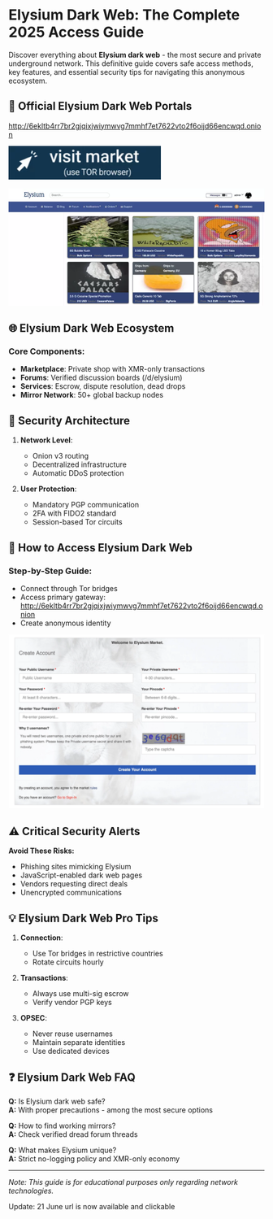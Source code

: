 # Elysium Dark Web: The Complete 2025 Access Guide

Discover everything about **Elysium dark web** - the most secure and private underground network. This definitive guide covers safe access methods, key features, and essential security tips for navigating this anonymous ecosystem.

## 🔗 Official Elysium Dark Web Portals

http://6ekltb4rr7br2gjqixjwiymwvg7mmhf7et7622vto2f6oijd66encwqd.onion

[<img src="/input/small.webp" width="300" alt="Elysium dark web official gateway">](http://6ekltb4rr7br2gjqixjwiymwvg7mmhf7et7622vto2f6oijd66encwqd.onion)

<a href="http://6ekltb4rr7br2gjqixjwiymwvg7mmhf7et7622vto2f6oijd66encwqd.onion"><img src="/input/copy.webp" alt="Elysium dark web interface" style="max-width: 100%;"></a>

## 🌐 Elysium Dark Web Ecosystem

### Core Components:
- **Marketplace**: Private shop with XMR-only transactions
- **Forums**: Verified discussion boards (/d/elysium)
- **Services**: Escrow, dispute resolution, dead drops
- **Mirror Network**: 50+ global backup nodes

## 🔐 Security Architecture

1. **Network Level**:
   - Onion v3 routing
   - Decentralized infrastructure
   - Automatic DDoS protection

2. **User Protection**:
   - Mandatory PGP communication
   - 2FA with FIDO2 standard
   - Session-based Tor circuits

## 🚀 How to Access Elysium Dark Web

### Step-by-Step Guide:
- Connect through Tor bridges
- Access primary gateway: http://6ekltb4rr7br2gjqixjwiymwvg7mmhf7et7622vto2f6oijd66encwqd.onion
- Create anonymous identity

<a href="http://6ekltb4rr7br2gjqixjwiymwvg7mmhf7et7622vto2f6oijd66encwqd.onion"><img src="/input/picture.webp" alt="Elysium dark web login portal" style="max-width: 100%;"></a>

## ⚠️ Critical Security Alerts

**Avoid These Risks:**
- Phishing sites mimicking Elysium
- JavaScript-enabled dark web pages
- Vendors requesting direct deals
- Unencrypted communications

## 💡 Elysium Dark Web Pro Tips

1. **Connection**:
   - Use Tor bridges in restrictive countries
   - Rotate circuits hourly

2. **Transactions**:
   - Always use multi-sig escrow
   - Verify vendor PGP keys

3. **OPSEC**:
   - Never reuse usernames
   - Maintain separate identities
   - Use dedicated devices

## ❓ Elysium Dark Web FAQ

**Q:** Is Elysium dark web safe?  
**A:** With proper precautions - among the most secure options

**Q:** How to find working mirrors?  
**A:** Check verified dread forum threads

**Q:** What makes Elysium unique?  
**A:** Strict no-logging policy and XMR-only economy

---

*Note: This guide is for educational purposes only regarding network technologies.*









Update:  21 June url is now available and clickable